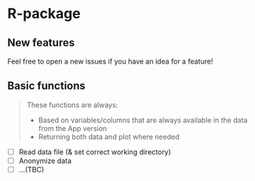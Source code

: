 # R-package

## New features
Feel free to open a new issues if you have an idea for a feature!

## Basic functions

>These functions are always:
>
>- Based on variables/columns that are always available in the data from the App version
>- Returning both data and plot where needed


- [ ] Read data file (& set correct working directory)
- [ ] Anonymize data
- [ ] ...(TBC)
